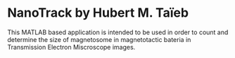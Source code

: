 # NanoTrack by Hubert M. Taïeb
This MATLAB based application is intended to be used in order to count and determine the size of magnetosome in magnetotactic bateria in Transmission Electron Miscroscope images.
